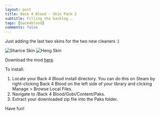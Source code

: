 ```yaml
---
layout: post
title: Back 4 Blood - Skin Pack 2
subtitle: Filling the backlog...
tags: [back4blood]
comments: false
---
```


Just adding the last two skins for the two new cleaners :)

![Sharice Skin](https://smooversyt.github.io/images/ShariceSkin.png)
![Heng Skin](https://smooversyt.github.io/images/HengSkin.png)

Download the mod [here](https://smooversyt.github.io/downloads/b4bmod-skinpack2.zip).

To install:
1. Locate your Back 4 Blood install directory. You can do this on Steam by right-clicking Back 4 Blood on the left side of your library and clicking Manage > Browse Local Files.
2. Navigate to /Back 4 Blood/Gobi/Content/Paks.
3. Extract your downloaded zip file into the Paks folder.

Have fun!
